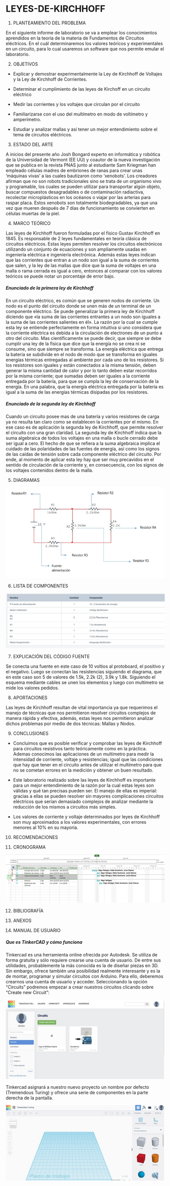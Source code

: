 # LEYES-DE-KIRCHHOFF


1. PLANTEAMIENTO DEL PROBLEMA 

En el siguiente informe de laboratorio se va a emplear los conocimientos aprendidos en la teoría de la materia de Fundamentos de Circuitos eléctricos. En el cuál determinaremos los valores teóricos y experimentales en un circuito, para lo cual usaremos un software que nos permite emular el laboratorio. 


2. OBJETIVOS

* Explicar y demostrar experimentalmente la Ley de Kirchhoff de Voltajes y la Ley de
Kirchhoff de Corrientes.

* Determinar el cumplimiento de las leyes de Kirchoff en un circuito eléctrico 

* Medir las corrientes y los voltajes que circulan por el circuito

* Familiarizarse con el uso del multímetro en modo de voltímetro y amperímetro.

* Estudiar y analizar mallas y así tener un mejor entendimiento sobre el tema de circuitos eléctricos.


3. ESTADO DEL ARTE

A inicios del presente año Josh Bongard experto en informática y robótica de la Universidad de Vermont (EE UU) y coautor de la nueva investigación que se publica en la revista PNAS junto al estudiante Sam Kriegman han empleado células madres de embriones de ranas para crear unas ‘máquinas vivas’ a las cuales bautizaron como ‘xenobots’. 
Los creadores afirman que no son robots tradicionales sino se trata de un organismo vivo y programable, los cuales se pueden utilizar para transportar algún objeto, buscar compuestos desagradables o de contaminación radiactiva, recolectar microplásticos en los océanos o viajar por las arterias para raspar placa. Estos xenobots son totalmente biodegradables, ya que una vez que mueren después de 7 días de funcionamiento se convierten en células muertas de la piel.

4. MARCO TEÓRICO 

Las leyes de Kirchhoff fueron formuladas por el físico Gustav Kirchhoff en 1845. Es responsable de 2 leyes fundamentales en teoría clásica de circuitos eléctricos. Estas leyes permiten resolver los circuitos electrónicos utilizando un conjunto de ecuaciones y son ampliamente usadas en ingeniería eléctrica e ingeniería electrónica. Además estas leyes indican que las corrientes que entran a un nodo son igual a la suma de corrientes que salen, y la ley de las mallas que dice que la suma de voltajes en una malla o rama cerrada es igual a cero, entonces al comparar con los valores teóricos se puede notar un porcentaje de error bajo.

##### Enunciado de la primera ley de Kirchhoff

En un circuito eléctrico, es común que se generen nodos de corriente. Un nodo es el punto del circuito donde se unen más de un terminal de un componente eléctrico. Se puede generalizar la primera ley de Kirchhoff diciendo que «la suma de las corrientes entrantes a un nodo son iguales a la suma de las corrientes salientes en él».
La razón por la cual se cumple esta ley se entiende perfectamente en forma intuitiva si uno considera que la corriente eléctrica es debida a la circulación de electrones de un punto a otro del circuito.
Mas científicamente se puede decir, que siempre se debe cumplir una ley de la física que dice que la energía no se crea ni se consume, sino que siempre se transforma. La energía eléctrica que entrega la batería se subdivide en el nodo de modo que se transforma en iguales energías térmicas entregadas al ambiente por cada uno de los resistores. Si los resistores son iguales y están conectados a la misma tensión, deben generar la misma cantidad de calor y por lo tanto deben estar recorridos por la misma corriente; que sumadas deben ser iguales a la corriente entregada por la batería, para que se cumpla la ley de conservación de la energía.
En una palabra, que la energía eléctrica entregada por la batería es igual a la suma de las energías térmicas disipadas por los resistores.

##### Enunciado de la segunda ley de Kirchhoff 

Cuando un circuito posee mas de una batería y varios resistores de carga ya no resulta tan claro como se establecen la corrientes por el mismo. En ese caso es de aplicación la segunda ley de Kirchhoff, que permite resolver el circuito con una gran claridad.
La segunda ley de Kirchhoff indica que la suma algebraica de todos los voltajes en una malla o bucle cerrado debe ser igual a cero.
El hecho de que se refiera a la suma algebraica implica el cuidado de las polaridades de las fuentes de energía, así como los signos de las caídas de tensión sobre cada componente eléctrico del circuito.
Por ende, al momento de aplicar esta ley hay que ser muy precavidos en el sentido de circulación de la corriente y, en consecuencia, con los signos de los voltajes contenidos dentro de la malla.











5. DIAGRAMAS 

![](https://github.com/Edgar1Gallegos/LEYES-DE-KIRCHHOFF/blob/master/img/Diagrama.jpg) 


6. LISTA DE COMPONENTES 

![](https://github.com/Edgar1Gallegos/LEYES-DE-KIRCHHOFF/blob/master/img/Tabla%20de%20Componentes.jpg) 

7. EXPLICACIÓN DEL CÓDIGO FUENTE 

Se conecta una fuente en este caso de 10 voltios al protoboard, el positivo y el negativo. Luego se conectan las resistencias siguiendo el diagrama, que en este caso son 5 de valores de 1.5k, 2.2k (2), 3.9k y 1.8k. Siguiendo el esquema mediante cables se unen los elementos y luego con multímetro se mide los valores pedidos. 

8. APORTACIONES 

Las leyes de Kirchhoff resultan de vital importancia ya que requerimos el manejo de técnicas que nos permitieron resolver circuitos complejos de manera rápida y efectiva, además, estas leyes nos permitieron analizar dichos problemas por medio de dos técnicas: Mallas y Nodos.

9. CONCLUSIONES 

* Concluimos que es posible verificar y comprobar las leyes de Kirchhoff para circuitos resistivos tanto teóricamente como en la práctica. Ademas conocimos las aplicaciones de un multímetro para medir la intensidad de corriente, voltaje y resistencias; igual que las condiciones que hay que tener en el circuito antes de utilizar el multímetro para que no se cometan errores en la medición y obtener un buen resultado.

* Este laboratorio realizado sobre las leyes de Kirchhoff es importante para un mejor entendimiento de la razón por la cual estas leyes son válidas y qué tan precisas pueden ser. El manejo de ellas es imperial: gracias a ellas se pueden resolver sin mayores complicaciones circuitos eléctricos que serían demasiado complejos de analizar mediante la reducción de los mismos a circuitos más simples.

* Los valores de corriente y voltaje determinados por leyes de Kirchhoff son muy aproximados a los valores experimentales, con errores menores al 10% en su mayoría.


10. RECOMENDACIONES 


11. CRONOGRAMA 

![](https://github.com/Edgar1Gallegos/LEYES-DE-KIRCHHOFF/blob/master/img/CRONOGRAMA.jpg) 

12. BIBLIOGRAFÍA 

13. ANEXOS 

14. MANUAL DE USUARIO 

##### Que es TinkerCAD y cómo funciona 

Tinkercad es una herramienta online ofrecida por Autodesk. Se utiliza de forma gratuita y sólo requiere crearse una cuenta de usuario. De entre sus utilidades, probablemente la más conocida es la de diseñar piezas en 3D. Sin embargo, ofrece también una posibilidad realmente interesante y es la de montar, programar y simular circuitos con Arduino.
Para ello, deberemos crearnos una cuenta de usuario y acceder. Seleccionando la opción “Circuits” podremos empezar a crear nuestros circuitos clicando sobre “Create new Circuit”:

![](https://github.com/Edgar1Gallegos/LEYES-DE-KIRCHHOFF/blob/master/img/Manual%20de%20usuario.jpg)

Tinkercad asignará a nuestro nuevo proyecto un nombre por defecto (Tremendous Turing) y ofrece una serie de componentes en la parte derecha de la pantalla.

![](https://github.com/Edgar1Gallegos/LEYES-DE-KIRCHHOFF/blob/master/img/Manual%20de%20usuario%202.jpg)






